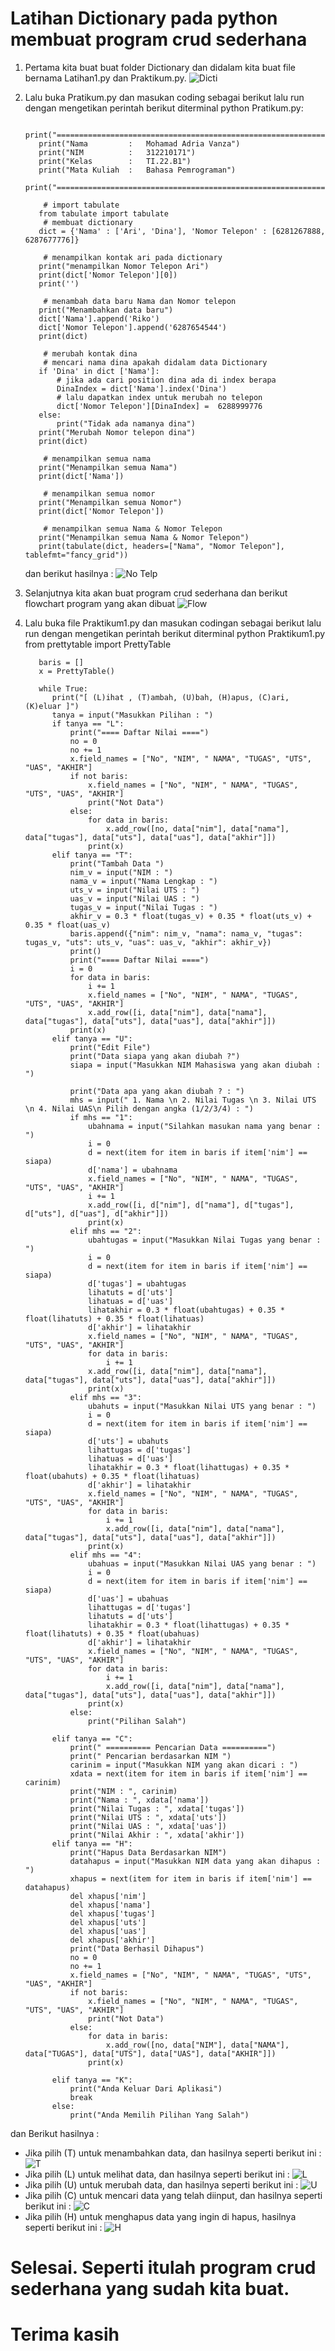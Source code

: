  # Latihan Dictionary pada python membuat program crud sederhana
1. Pertama kita buat buat folder Dictionary dan didalam kita buat file bernama Latihan1.py dan Praktikum.py.
 ![Dicti](https://user-images.githubusercontent.com/115931631/204122777-a10be051-152e-4411-9c7e-e23e728386cc.png)
2. Lalu buka Pratikum.py dan masukan coding sebagai berikut lalu run dengan mengetikan perintah berikut diterminal python Pratikum.py:
 
          print("===================================================================")
          print("Nama         :   Mohamad Adria Vanza")
          print("NIM          :   312210171")
          print("Kelas        :   TI.22.B1")
          print("Mata Kuliah  :   Bahasa Pemrograman")
          print("===================================================================")

           # import tabulate 
          from tabulate import tabulate
           # membuat dictionary
          dict = {'Nama' : ['Ari', 'Dina'], 'Nomor Telepon' : [6281267888, 6287677776]}

           # menampilkan kontak ari pada dictionary
          print("menampilkan Nomor Telepon Ari")
          print(dict['Nomor Telepon'][0])
          print('')

           # menambah data baru Nama dan Nomor telepon
          print("Menambahkan data baru")
          dict['Nama'].append('Riko')
          dict['Nomor Telepon'].append('6287654544')
          print(dict)

           # merubah kontak dina 
           # mencari nama dina apakah didalam data Dictionary
          if 'Dina' in dict ['Nama']:
              # jika ada cari position dina ada di index berapa
              DinaIndex = dict['Nama'].index('Dina')
              # lalu dapatkan index untuk merubah no telepon
              dict['Nomor Telepon'][DinaIndex] =  6288999776
          else:
              print("Tidak ada namanya dina")
          print("Merubah Nomor telepon dina")
          print(dict)

           # menampilkan semua nama
          print("Menampilkan semua Nama")
          print(dict['Nama'])

           # menampilkan semua nomor
          print("Menampilkan semua Nomor")
          print(dict['Nomor Telepon'])

           # menampilkan semua Nama & Nomor Telepon
          print("Menampilkan semua Nama & Nomor Telepon")
          print(tabulate(dict, headers=["Nama", "Nomor Telepon"], tablefmt="fancy_grid"))

   dan berikut hasilnya :
  ![No Telp](https://user-images.githubusercontent.com/115931631/204122869-8d3c3ca6-74d9-49b3-94ee-aee471da5f26.png)
  
3. Selanjutnya kita akan buat program crud sederhana dan berikut flowchart program yang akan dibuat
  ![Flow](https://user-images.githubusercontent.com/115931631/204122940-01c10220-609f-4fbd-93ba-16586cfe7889.png)
  
4. Lalu buka file Praktikum1.py dan masukan codingan sebagai berikut lalu run dengan mengetikan perintah berikut diterminal python Praktikum1.py
    from prettytable import PrettyTable

          baris = []
          x = PrettyTable()

          while True:
             print("[ (L)ihat , (T)ambah, (U)bah, (H)apus, (C)ari, (K)eluar ]")
             tanya = input("Masukkan Pilihan : ")
             if tanya == "L":
                 print("==== Daftar Nilai ====")
                 no = 0
                 no += 1
                 x.field_names = ["No", "NIM", " NAMA", "TUGAS", "UTS", "UAS", "AKHIR"]
                 if not baris:
                     x.field_names = ["No", "NIM", " NAMA", "TUGAS", "UTS", "UAS", "AKHIR"]
                     print("Not Data")
                 else:
                     for data in baris:
                         x.add_row([no, data["nim"], data["nama"], data["tugas"], data["uts"], data["uas"], data["akhir"]])
                     print(x)
             elif tanya == "T":
                 print("Tambah Data ")
                 nim_v = input("NIM : ")
                 nama_v = input("Nama Lengkap : ")
                 uts_v = input("Nilai UTS : ")
                 uas_v = input("Nilai UAS : ")
                 tugas_v = input("Nilai Tugas : ")
                 akhir_v = 0.3 * float(tugas_v) + 0.35 * float(uts_v) + 0.35 * float(uas_v)
                 baris.append({"nim": nim_v, "nama": nama_v, "tugas": tugas_v, "uts": uts_v, "uas": uas_v, "akhir": akhir_v})
                 print()
                 print("==== Daftar Nilai ====")
                 i = 0
                 for data in baris:
                     i += 1
                     x.field_names = ["No", "NIM", " NAMA", "TUGAS", "UTS", "UAS", "AKHIR"]
                     x.add_row([i, data["nim"], data["nama"], data["tugas"], data["uts"], data["uas"], data["akhir"]])
                 print(x)
             elif tanya == "U":
                 print("Edit File")
                 print("Data siapa yang akan diubah ?")
                 siapa = input("Masukkan NIM Mahasiswa yang akan diubah : ")

                 print("Data apa yang akan diubah ? : ")
                 mhs = input(" 1. Nama \n 2. Nilai Tugas \n 3. Nilai UTS \n 4. Nilai UAS\n Pilih dengan angka (1/2/3/4) : ")
                 if mhs == "1":
                     ubahnama = input("Silahkan masukan nama yang benar : ")
                     i = 0
                     d = next(item for item in baris if item['nim'] == siapa)
                     d['nama'] = ubahnama
                     x.field_names = ["No", "NIM", " NAMA", "TUGAS", "UTS", "UAS", "AKHIR"]
                     i += 1
                     x.add_row([i, d["nim"], d["nama"], d["tugas"], d["uts"], d["uas"], d["akhir"]])
                     print(x)
                 elif mhs == "2":
                     ubahtugas = input("Masukkan Nilai Tugas yang benar : ")
                     i = 0
                     d = next(item for item in baris if item['nim'] == siapa)
                     d['tugas'] = ubahtugas
                     lihatuts = d['uts']
                     lihatuas = d['uas']
                     lihatakhir = 0.3 * float(ubahtugas) + 0.35 * float(lihatuts) + 0.35 * float(lihatuas)
                     d['akhir'] = lihatakhir
                     x.field_names = ["No", "NIM", " NAMA", "TUGAS", "UTS", "UAS", "AKHIR"]
                     for data in baris:
                         i += 1
                     x.add_row([i, data["nim"], data["nama"], data["tugas"], data["uts"], data["uas"], data["akhir"]])
                     print(x)
                 elif mhs == "3":
                     ubahuts = input("Masukkan Nilai UTS yang benar : ")
                     i = 0
                     d = next(item for item in baris if item['nim'] == siapa)
                     d['uts'] = ubahuts
                     lihattugas = d['tugas']
                     lihatuas = d['uas']
                     lihatakhir = 0.3 * float(lihattugas) + 0.35 * float(ubahuts) + 0.35 * float(lihatuas)
                     d['akhir'] = lihatakhir
                     x.field_names = ["No", "NIM", " NAMA", "TUGAS", "UTS", "UAS", "AKHIR"]
                     for data in baris:
                         i += 1
                         x.add_row([i, data["nim"], data["nama"], data["tugas"], data["uts"], data["uas"], data["akhir"]])
                     print(x)
                 elif mhs == "4":
                     ubahuas = input("Masukkan Nilai UAS yang benar : ")
                     i = 0
                     d = next(item for item in baris if item['nim'] == siapa)
                     d['uas'] = ubahuas
                     lihattugas = d['tugas']
                     lihatuts = d['uts']
                     lihatakhir = 0.3 * float(lihattugas) + 0.35 * float(lihatuts) + 0.35 * float(ubahuas)
                     d['akhir'] = lihatakhir
                     x.field_names = ["No", "NIM", " NAMA", "TUGAS", "UTS", "UAS", "AKHIR"]
                     for data in baris:
                         i += 1
                         x.add_row([i, data["nim"], data["nama"], data["tugas"], data["uts"], data["uas"], data["akhir"]])
                     print(x)
                 else:
                     print("Pilihan Salah")

             elif tanya == "C":
                 print(" ========== Pencarian Data ==========")
                 print(" Pencarian berdasarkan NIM ")
                 carinim = input("Masukkan NIM yang akan dicari : ")
                 xdata = next(item for item in baris if item['nim'] == carinim)
                 print("NIM : ", carinim)
                 print("Nama : ", xdata['nama'])
                 print("Nilai Tugas : ", xdata['tugas'])
                 print("Nilai UTS : ", xdata['uts'])
                 print("Nilai UAS : ", xdata['uas'])
                 print("Nilai Akhir : ", xdata['akhir'])
             elif tanya == "H":
                 print("Hapus Data Berdasarkan NIM")
                 datahapus = input("Masukkan NIM data yang akan dihapus : ")
                 xhapus = next(item for item in baris if item['nim'] == datahapus)
                 del xhapus['nim']
                 del xhapus['nama']
                 del xhapus['tugas']
                 del xhapus['uts']
                 del xhapus['uas']
                 del xhapus['akhir']
                 print("Data Berhasil Dihapus")
                 no = 0
                 no += 1
                 x.field_names = ["No", "NIM", " NAMA", "TUGAS", "UTS", "UAS", "AKHIR"]
                 if not baris:
                     x.field_names = ["No", "NIM", " NAMA", "TUGAS", "UTS", "UAS", "AKHIR"]
                     print("Not Data")
                 else:
                     for data in baris:
                         x.add_row([no, data["NIM"], data["NAMA"], data["TUGAS"], data["UTS"], data["UAS"], data["AKHIR"]])
                     print(x)

             elif tanya == "K":
                 print("Anda Keluar Dari Aplikasi")
                 break
             else:
                 print("Anda Memilih Pilihan Yang Salah")

dan Berikut hasilnya :

- Jika pilih (T) untuk menambahkan data, dan hasilnya seperti berikut ini :
![T](https://user-images.githubusercontent.com/115931631/204125702-f1652daf-ebd8-4a15-9b97-79ce0cf707ed.png)
- Jika pilih (L) untuk melihat data, dan hasilnya seperti berikut ini :
![L](https://user-images.githubusercontent.com/115931631/204125728-9e075652-b809-4b83-8fbf-1f6d0bbaa24d.png)
- Jika pilih (U) untuk merubah data, dan hasilnya seperti berikut ini :
![U](https://user-images.githubusercontent.com/115931631/204125752-7f7edea9-47c0-4fcd-a299-04454f50ddc3.png)
- Jika pilih (C) untuk mencari data yang telah diinput, dan hasilnya seperti berikut ini :
![C](https://user-images.githubusercontent.com/115931631/204125767-6c2928fd-8a53-4af2-9b0f-794c9a7ba7c2.png)
- Jika pilih (H) untuk menghapus data yang ingin di hapus, hasilnya seperti berikut ini :
![H](https://user-images.githubusercontent.com/115931631/204125781-f48cfd5b-1512-41cd-8c3b-aefb9e9dc980.png)

# Selesai.  Seperti itulah program crud sederhana yang sudah kita buat.
# Terima kasih
